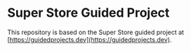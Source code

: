 # Super Store Guided Project

This repository is based on the Super Store guided project at [https://guidedprojects.dev](https://guidedprojects.dev).
